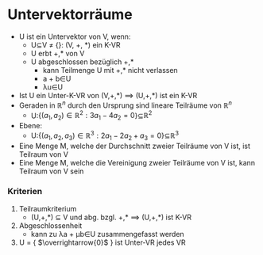 # Untervektorräume
+ U ist ein Untervektor von V, wenn:
	+ U⊆V ≠ {}: (V, +, \*) ein K-VR
	+ U erbt +,\* von V
	+ U abgeschlossen bezüglich +,\* 
		+ kann Teilmenge U mit +,\* nicht verlassen
		+ a + b∈U
		+ λu∈U
+ Ist U ein Unter-K-VR von (V,+,\*) ==> (U,+,\*) ist ein K-VR
+ Geraden in $ℝ^n$ durch den Ursprung sind lineare Teilräume von $ℝ^n$
	+ U:{$(a_1, a_2)∈ℝ^2: 3a_1 - 4a_2 = 0$}⊆$ℝ^2$
+ Ebene:
	+ U:{$(a_1, a_2, a_3)∈ℝ^3: 2a_1 - 2a_2 + a_3= 0$}⊆$ℝ^3$
+ Eine Menge M, welche der Durchschnitt zweier Teilräume von V ist, ist Teilraum von V
+ Eine Menge M, welche die Vereinigung zweier Teilräume von V ist, kann Teilraum von V sein


### Kriterien
1. Teilraumkriterium
	+ (U,+,\*) ⊆ V und abg. bzgl. +,\* ==> (U,+,\*) ist K-VR
2. Abgeschlossenheit
	+ kann zu λa + μb∈U zusammengefasst werden
3.  U = { $\overrightarrow{0}$ } ist Unter-VR jedes VR
